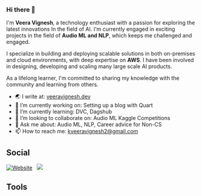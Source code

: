 ### Hi there 👋
I'm **Veera Vignesh**, a technology enthusiast with a passion for exploring the latest innovations In the field of AI. I'm currently engaged in exciting projects in the field of **Audio ML and NLP**, which keeps me challenged and engaged.

I specialize in building and deploying scalable solutions in both on-premises and cloud environments, with deep expertise on **AWS**. I have been involved in designing, developing and scaling many large scale AI products.

As a lifelong learner, I'm committed to sharing my knowledge with the community and learning from others.

- 🌏 I write at: [veeravignesh.dev](https://veeravignesh.dev/)
- 🔭 I’m currently working on: Setting up a blog with Quart
- 🌱 I’m currently learning: DVC, Dagshub
- 👯 I’m looking to collaborate on: Audio ML Kaggle Competitions
- 💬 Ask me about: Audio ML, NLP, Career advice for Non-CS
- 📫 How to reach me: kveeravignesh2@gmail.com


<p align='left'>
  <h2> Social </h2>
  <a href="https://veeravignesh.dev"><img src="https://img.shields.io/badge/Website-Veera%20Vignesh-blue?style=for-the-badge" alt="Website"></a>&nbsp;&nbsp;
  <a href="https://www.linkedin.com/in/veeravignesh1/"><img src="https://img.shields.io/badge/linkedin-%230077B5.svg?&style=for-the-badge&logo=linkedin&logoColor=white" /></a>&nbsp;&nbsp;
  
</p>
<!-- 
## Languages
<p align='center'>
  <img align="right" width=60px align='left' src="https://img.shields.io/badge/Python-FFD43B?style=for-the-badge&logo=python&logoColor=blue" />
  <img align="right" width=60px align='left' src="https://img.shields.io/badge/Julia-9558B2?style=for-the-badge&logo=julia&logoColor=white" />
  <img align="right" width=60px align='left' src="https://img.shields.io/badge/Rust-000000?style=for-the-badge&logo=rust&logoColor=white" />
  <img align="right" width=60px align='left' src="https://img.shields.io/badge/R-276DC3?style=for-the-badge&logo=r&logoColor=white" />
</p>
  
## Frameworks
  <img align="right" src="https://img.shields.io/badge/PyTorch-EE4C2C?style=for-the-badge&logo=PyTorch&logoColor=white" />
  <img align="right" src="https://img.shields.io/badge/PyTorch Lightning-792EE5?style=for-the-badge&logo=PyTorch Lightning&logoColor=white" />
  <img align="right" src="https://img.shields.io/badge/scikit_learn-F7931E?style=for-the-badge&logo=scikit-learn&logoColor=white" />
  <img align="right" src="https://img.shields.io/badge/TensorFlow-FF6F00?style=for-the-badge&logo=TensorFlow&logoColor=white" />
  
## Packages
  <img align="right" src="https://img.shields.io/badge/Pandas-2C2D72?style=for-the-badge&logo=pandas&logoColor=white" />
  <img align="right" src="https://img.shields.io/badge/Numpy-777BB4?style=for-the-badge&logo=numpy&logoColor=white" />
  <img align="right" src="https://img.shields.io/badge/VSCode-0078D4?style=for-the-badge&logo=visual%20studio%20code&logoColor=white" />
  <img align="right" src="https://img.shields.io/badge/Kaggle-20BEFF?style=for-the-badge&logo=Kaggle&logoColor=white" />
  <img align="right" src="https://img.shields.io/badge/GitHub_Actions-2088FF?style=for-the-badge&logo=github-actions&logoColor=white" />
  <img align="right" src="https://img.shields.io/badge/Amazon%20DynamoDB-4053D6?style=for-the-badge&logo=Amazon%20DynamoDB&logoColor=white" />
  <img align="right" src="https://img.shields.io/badge/Coursera-0056D2?style=for-the-badge&logo=Coursera&logoColor=white" />
  <img align="right" src="https://img.shields.io/badge/Udemy-EC5252?style=for-the-badge&logo=Udemy&logoColor=white" />
  <img align="right" src="https://img.shields.io/badge/Cookiecutter-D4AA00?style=for-the-badge&logo=Cookiecutter&logoColor=white" />
  <img align="right" src="https://img.shields.io/badge/DVC-945DD6?style=for-the-badge&logo=dataversioncontrol&logoColor=white" />
  <img align="right" src="https://img.shields.io/badge/fastapi-109989?style=for-the-badge&logo=FASTAPI&logoColor=white" />
  <img align="right" src="https://img.shields.io/badge/Flask-000000?style=for-the-badge&logo=flask&logoColor=white" />
  <img align="right" src="https://img.shields.io/badge/Microsoft-666666?style=for-the-badge&logo=microsoft&logoColor=blue" />
  <img align="right" src="https://img.shields.io/badge/Postman-FF6C37?style=for-the-badge&logo=Postman&logoColor=white" />
  <img align="right" src="https://img.shields.io/badge/pypi-3775A9?style=for-the-badge&logo=pypi&logoColor=white" />
  <img align="right" src="https://img.shields.io/badge/Microsoft_Excel-217346?style=for-the-badge&logo=microsoft-excel&logoColor=white" />
  <img align="right" src="https://img.shields.io/badge/Windows_11-0078d4?style=for-the-badge&logo=windows-11&logoColor=white" />
  <img align="right" src="https://img.shields.io/badge/HackerEarth-%232C3454.svg?&style=for-the-badge&logo=HackerEarth&logoColor=Blue" />
  <img align="right" src="https://img.shields.io/badge/LinkedIn-0077B5?style=for-the-badge&logo=linkedin&logoColor=white" />
  <img align="right" src="https://img.shields.io/badge/orcid-A6CE39?style=for-the-badge&logo=orcid&logoColor=white" /> -->
<!--   <img align="right" src="" />
  <img align="right" src="" />
  <img align="right" src="" />
  <img align="right" src="" />
  <img align="right" src="" />
  <img align="right" src="" />
  <img align="right" src="" />
  <img align="right" src="" />
  <img align="right" src="" />
  <img align="right" src="" />
  <img align="right" src="" />
  <img align="right" src="" />
  <img align="right" src="" />
  <img align="right" src="" />
  <img align="right" src="" />
  <img align="right" src="" />
  <img align="right" src="" />
  <img align="right" src="" />
  <img align="right" src="" />
  <img align="right" src="" />
  <img align="right" src="" />
  <img align="right" src="" />
  <img align="right" src="" />
  <img align="right" src="" />
  <img align="right" src="" />
  <img align="right" src="" />
  <img align="right" src="" />
  <img align="right" src="" />
  <img align="right" src="" />
  <img align="right" src="" />
  <img align="right" src="" />
  <img align="right" src="" />
  <img align="right" src="" />
  <img align="right" src="" />
  <img align="right" src="" />
  <img align="right" src="" /> -->


## Tools

